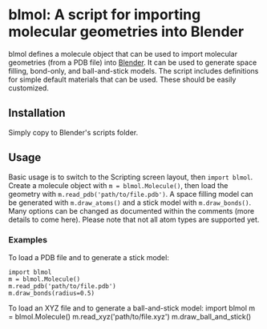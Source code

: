# blmol: A script for importing molecular geometries into Blender  
  
blmol defines a molecule object that can be used to import molecular geometries (from a PDB file) into [Blender][]. It can be used to generate space filling, bond-only, and ball-and-stick models. The script includes definitions for simple default materials that can be used. These should be easily customized.  
  
## Installation  
  
Simply copy to Blender's scripts folder.  
  
## Usage  
  
Basic usage is to switch to the Scripting screen layout, then `import blmol`. Create a molecule object with `m = blmol.Molecule()`, then load the geometry with `m.read_pdb('path/to/file.pdb')`. A space filling model can be generated with `m.draw_atoms()` and a stick model with `m.draw_bonds()`. Many options can be changed as documented within the comments (more details to come here).  Please note that not all atom types are supported yet.

### Examples

To load a PDB file and to generate a stick model:

    import blmol
    m = blmol.Molecule()
    m.read_pdb('path/to/file.pdb')
    m.draw_bonds(radius=0.5)
    
To load an XYZ file and to generate a ball-and-stick model:
    import blmol
    m = blmol.Molecule()
    m.read_xyz('path/to/file.xyz')
    m.draw_ball_and_stick()
  
[Blender]: http://www.blender.org
